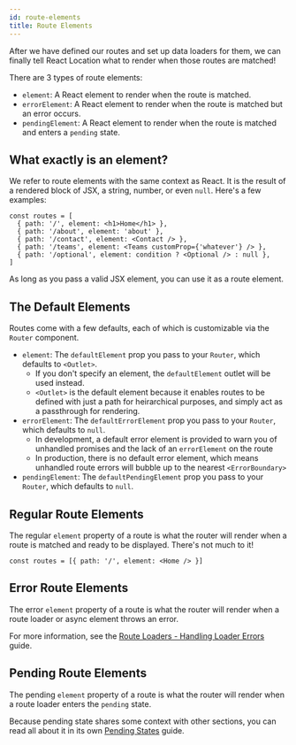 ```yaml
---
id: route-elements
title: Route Elements
---
```


After we have defined our routes and set up data loaders for them, we can finally tell React Location what to render when those routes are matched!

There are 3 types of route elements:

- `element`: A React element to render when the route is matched.
- `errorElement`: A React element to render when the route is matched but an error occurs.
- `pendingElement`: A React element to render when the route is matched and enters a `pending` state.

## What exactly is an element?

We refer to route elements with the same context as React. It is the result of a rendered block of JSX, a string, number, or even `null`. Here's a few examples:

```tsx
const routes = [
  { path: '/', element: <h1>Home</h1> },
  { path: '/about', element: 'about' },
  { path: '/contact', element: <Contact /> },
  { path: '/teams', element: <Teams customProp={'whatever'} /> },
  { path: '/optional', element: condition ? <Optional /> : null },
]
```

As long as you pass a valid JSX element, you can use it as a route element.

## The Default Elements

Routes come with a few defaults, each of which is customizable via the `Router` component.

- `element`: The `defaultElement` prop you pass to your `Router`, which defaults to `<Outlet>`.
  - If you don't specify an element, the `defaultElement` outlet will be used instead.
  - `<Outlet>` is the default element because it enables routes to be defined with just a path for heirarchical purposes, and simply act as a passthrough for rendering.
- `errorElement`: The `defaultErrorElement` prop you pass to your `Router`, which defaults to `null`.
  - In development, a default error element is provided to warn you of unhandled promises and the lack of an `errorElement` on the route
  - In production, there is no default error element, which means unhandled route errors will bubble up to the nearest `<ErrorBoundary>`
- `pendingElement`: The `defaultPendingElement` prop you pass to your `Router`, which defaults to `null`.

## Regular Route Elements

The regular `element` property of a route is what the router will render when a route is matched and ready to be displayed. There's not much to it!

```tsx
const routes = [{ path: '/', element: <Home /> }]
```

## Error Route Elements

The error `element` property of a route is what the router will render when a route loader or async element throws an error.

For more information, see the [Route Loaders - Handling Loader Errors](../route-loaders#handling-loader-errors) guide.

## Pending Route Elements

The pending `element` property of a route is what the router will render when a route loader enters the `pending` state.

Because pending state shares some context with other sections, you can read all about it in its own [Pending States](../pending-states) guide.
